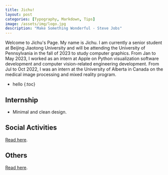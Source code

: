 ```yaml
---
title: Jichu!
layout: post
categories: [Typography, Markdown, Tips]
image: /assets/img/logo.jpg
description: "Make Something Wonderful - Steve Jobs"
---
```


Welcome to Jichu's Page. 
My name is Jichu. I am currently a senior student at Beijing Jiaotong University and will be attending the University of Pennsylvania in the fall of 2023 to study computer graphics.
From Jan to May 2023, I worked as an intern at Apple on Python visualization software development and computer vision-related engineering development.
From Jul to Oct 2022, I was an intern at the University of Alberta in Canada on the medical image processing and mixed reality program. 

* hello
{:toc}

## Internship 
- Minimal and clean design.

## Social Activities
[Read here](https://github.com/PandaSekh/Jekyll-YAMT#installation).

## Others
[Read here](https://github.com/PandaSekh/Jekyll-YAMT#customize).
